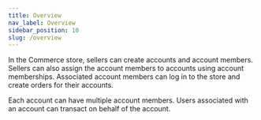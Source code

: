 ```yaml
---
title: Overview
nav_label: Overview
sidebar_position: 10
slug: /overview
---
```


In the Commerce store, sellers can create accounts and account members. Sellers can also assign the account members to accounts using account memberships. Associated account members can log in to the store and create orders for their accounts.

Each account can have multiple account members. Users associated with an account can transact on behalf of the account.
